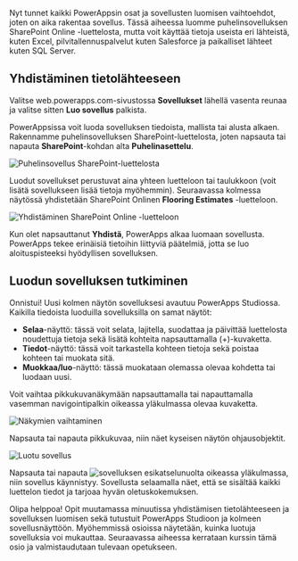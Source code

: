 Nyt tunnet kaikki PowerAppsin osat ja sovellusten luomisen vaihtoehdot, joten on aika rakentaa sovellus. Tässä aiheessa luomme puhelinsovelluksen SharePoint Online -luettelosta, mutta voit käyttää tietoja useista eri lähteistä, kuten Excel, pilvitallennuspalvelut kuten Salesforce ja paikalliset lähteet kuten SQL Server.

## <a name="connect-to-a-data-source"></a>Yhdistäminen tietolähteeseen
Valitse web.powerapps.com-sivustossa **Sovellukset** lähellä vasenta reunaa ja valitse sitten **Luo sovellus** palkista.

PowerAppsissa voit luoda sovelluksen tiedoista, mallista tai alusta alkaen. Rakennamme puhelinsovelluksen SharePoint-luettelosta, joten napsauta tai napauta **SharePoint**-kohdan alta **Puhelinasettelu**.

![Puhelinsovellus SharePoint-luettelosta](./media/learning-create-first-app-powerapps/generate-sharepoint-phone.png)

Luodut sovellukset perustuvat aina yhteen luetteloon tai taulukkoon (voit lisätä sovellukseen lisää tietoja myöhemmin). Seuraavassa kolmessa näytössä yhdistetään SharePoint Onlinen **Flooring Estimates** -luetteloon.

![Yhdistäminen SharePoint Online -luetteloon](./media/learning-create-first-app-powerapps/generate-connect-list.png)

Kun olet napsauttanut **Yhdistä**, PowerApps alkaa luomaan sovellusta. PowerApps tekee erinäisiä tietoihin liittyviä päätelmiä, jotta se luo aloituspisteeksi hyödyllisen sovelluksen.

## <a name="explore-the-generated-app"></a>Luodun sovelluksen tutkiminen
Onnistui! Uusi kolmen näytön sovelluksesi avautuu PowerApps Studiossa. Kaikilla tiedoista luoduilla sovelluksilla on samat näytöt:

* **Selaa**-näyttö: tässä voit selata, lajitella, suodattaa ja päivittää luettelosta noudettuja tietoja sekä lisätä kohteita napsauttamalla (+)-kuvaketta.
* **Tiedot**-näyttö: tässä voit tarkastella kohteen tietoja sekä poistaa kohteen tai muokata sitä.
* **Muokkaa/luo**-näyttö: tässä muokataan olemassa olevaa kohdetta tai luodaan uusi.

Voit vaihtaa pikkukuvanäkymään napsauttamalla tai napauttamalla vasemman navigointipalkin oikeassa yläkulmassa olevaa kuvaketta. 

![Näkymien vaihtaminen](./media/learning-create-first-app-powerapps/toggle-view.png)

Napsauta tai napauta pikkukuvaa, niin näet kyseisen näytön ohjausobjektit.

![Luotu sovellus](./media/learning-create-first-app-powerapps/generate-finished-app.png)

Napsauta tai napauta ![sovelluksen esikatselunuolta](./media/learning-create-first-app-powerapps/f5-arrow-sm.png) oikeassa yläkulmassa, niin sovellus käynnistyy. Sovellusta selaamalla näet, että se sisältää kaikki luettelon tiedot ja tarjoaa hyvän oletuskokemuksen.

Olipa helppoa! Opit muutamassa minuutissa yhdistämisen tietolähteeseen ja sovelluksen luomisen sekä tutustuit PowerApps Studioon ja kolmeen sovellusnäyttöön. Myöhemmissä osioissa näytetään, kuinka luotuja sovelluksia voi mukauttaa. Seuraavassa aiheessa kerrataan kurssin tämä osio ja valmistaudutaan tulevaan opetukseen.

